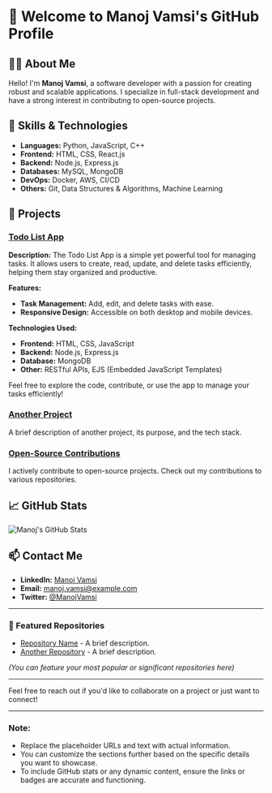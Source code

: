 
# 👋 Welcome to Manoj Vamsi's GitHub Profile

## 🧑‍💻 About Me

Hello! I'm **Manoj Vamsi**, a software developer with a passion for creating robust and scalable applications. I specialize in full-stack development and have a strong interest in contributing to open-source projects.

## 🚀 Skills & Technologies

- **Languages:** Python, JavaScript, C++
- **Frontend:** HTML, CSS, React.js
- **Backend:** Node.js, Express.js
- **Databases:** MySQL, MongoDB
- **DevOps:** Docker, AWS, CI/CD
- **Others:** Git, Data Structures & Algorithms, Machine Learning

## 📂 Projects


### [Todo List App](https://github.com/ManojVamsi7/todo-list-app)

**Description:** The Todo List App is a simple yet powerful tool for managing tasks. It allows users to create, read, update, and delete tasks efficiently, helping them stay organized and productive.

**Features:**
- **Task Management:** Add, edit, and delete tasks with ease.
- **Responsive Design:** Accessible on both desktop and mobile devices.

**Technologies Used:**
- **Frontend:** HTML, CSS, JavaScript
- **Backend:** Node.js, Express.js
- **Database:** MongoDB
- **Other:** RESTful APIs, EJS (Embedded JavaScript Templates)

Feel free to explore the code, contribute, or use the app to manage your tasks efficiently!

### [Another Project](https://github.com/ManojVamsi7/Another-Project)
A brief description of another project, its purpose, and the tech stack.

### [Open-Source Contributions](https://github.com/ManojVamsi7?tab=repositories)
I actively contribute to open-source projects. Check out my contributions to various repositories.

## 📈 GitHub Stats

![Manoj's GitHub Stats](https://github-readme-stats.vercel.app/api?username=ManojVamsi7&show_icons=true&theme=radical)

## 📫 Contact Me

- **LinkedIn:** [Manoj Vamsi](https://www.linkedin.com/in/manoj-vamsi/)
- **Email:** [manoj.vamsi@example.com](mailto:manoj.vamsi@example.com)
- **Twitter:** [@ManojVamsi](https://twitter.com/ManojVamsi)

---

### 🌟 Featured Repositories

- [Repository Name](https://github.com/ManojVamsi7/Repository-Name) - A brief description.
- [Another Repository](https://github.com/ManojVamsi7/Another-Repository) - A brief description.

*(You can feature your most popular or significant repositories here)*

---

Feel free to reach out if you'd like to collaborate on a project or just want to connect!

---

### Note:

- Replace the placeholder URLs and text with actual information.
- You can customize the sections further based on the specific details you want to showcase.
- To include GitHub stats or any dynamic content, ensure the links or badges are accurate and functioning.
